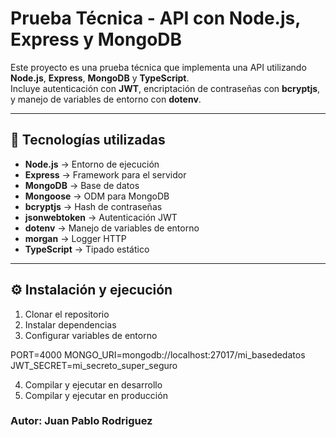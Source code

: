 # Prueba Técnica - API con Node.js, Express y MongoDB

Este proyecto es una prueba técnica que implementa una API utilizando **Node.js**, **Express**, **MongoDB** y **TypeScript**.  
Incluye autenticación con **JWT**, encriptación de contraseñas con **bcryptjs**, y manejo de variables de entorno con **dotenv**.

---

## 🚀 Tecnologías utilizadas
- **Node.js** → Entorno de ejecución  
- **Express** → Framework para el servidor  
- **MongoDB** → Base de datos  
- **Mongoose** → ODM para MongoDB  
- **bcryptjs** → Hash de contraseñas  
- **jsonwebtoken** → Autenticación JWT  
- **dotenv** → Manejo de variables de entorno  
- **morgan** → Logger HTTP  
- **TypeScript** → Tipado estático  

---

## ⚙️ Instalación y ejecución

 1. Clonar el repositorio
 2. Instalar dependencias
 3. Configurar variables de entorno

PORT=4000 MONGO_URI=mongodb://localhost:27017/mi_basededatos JWT_SECRET=mi_secreto_super_seguro

 4. Compilar y ejecutar en desarrollo
 5. Compilar y ejecutar en producción

### Autor: Juan Pablo Rodriguez
